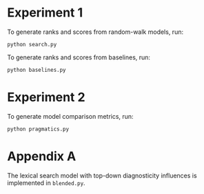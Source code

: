 # Experiment 1

To generate ranks and scores from random-walk models, run:

`python search.py`

To generate ranks and scores from baselines, run:

`python baselines.py`

# Experiment 2

To generate model comparison metrics, run:

`python pragmatics.py`

# Appendix A

The lexical search model with top-down diagnosticity influences is implemented in `blended.py`.
